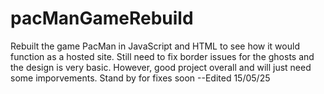 # pacManGameRebuild
Rebuilt the game PacMan in JavaScript and HTML to see how it would function as a hosted site.
Still need to fix border issues for the ghosts and the design is very basic.
However, good project overall and will just need some imporvements.
Stand by for fixes soon
--Edited 15/05/25
